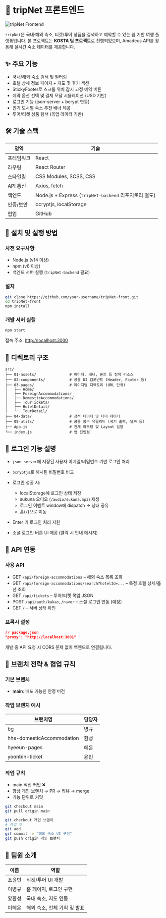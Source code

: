 # 🧭 tripNet 프론트엔드

![tripNet Frontend](https://via.placeholder.com/800x400?text=tripNet+Frontend)

`tripNet`은 국내·해외 숙소, 티켓/투어 상품을 검색하고 예약할 수 있는 웹 기반 여행 플랫폼입니다.
본 프로젝트는 **KOSTA 팀 프로젝트**로 진행되었으며, Amadeus API를 활용해 실시간 숙소 데이터를 제공합니다.

## ✨ 주요 기능

- 국내/해외 숙소 검색 및 필터링
- 호텔 상세 정보 페이지 + 지도 및 후기 섹션
- StickyFooter로 스크롤 위치 감지 고정 예약 버튼
- 예약 옵션 선택 및 결제 모달 시뮬레이션 (USD 기반)
- 로그인 기능 (json-server + bcrypt 연동)
- 인기 도시별 숙소 추천 배너 제공
- 투어/티켓 상품 탐색 (목업 데이터 기반)

## 🛠️ 기술 스택

| 영역       | 기술                                                  |
| ---------- | ----------------------------------------------------- |
| 프레임워크 | React                                                 |
| 라우팅     | React Router                                          |
| 스타일링   | CSS Modules, SCSS, CSS                                |
| API 통신   | Axios, fetch                                          |
| 백엔드     | Node.js + Express (`tripNet-backend` 리포지토리 별도) |
| 인증/보안  | bcryptjs, localStorage                                |
| 협업       | GitHub                                                |

## 🚀 설치 및 실행 방법

### 사전 요구사항

- Node.js (v14 이상)
- npm (v6 이상)
- 백엔드 서버 실행 (`tripNet-backend` 필요)

### 설치

```bash
git clone https://github.com/your-username/tripNet-front.git
cd tripNet-front
npm install
```

### 개발 서버 실행

```bash
npm start
```

접속 주소: [http://localhost:3000](http://localhost:3000)

## 📁 디렉토리 구조

```
src/
├── 01-assets/               # 이미지, 배너, 폰트 등 정적 리소스
├── 02-components/           # 공통 UI 컴포넌트 (Header, Footer 등)
├── 03-pages/                # 페이지별 디렉토리 (URL 단위)
│   ├── Home/
│   ├── ForeignAccommodations/
│   ├── DomesticAccommodations/
│   ├── TourTickets/
│   ├── HotelDetail/
│   └── TourDetail/
├── 04-data/                 # 정적 데이터 및 더미 데이터
├── 05-utils/                # 공통 함수 유틸리티 (국기 출력, 날짜 등)
├── App.js                   # 전체 라우팅 및 Layout 설정
└── index.js                 # 앱 진입점
```

## 🔐 로그인 기능 설명

- `json-server`에 저장된 사용자 이메일/비밀번호 기반 로그인 처리
- `bcryptjs`로 해시된 비밀번호 비교
- 로그인 성공 시:

  - localStorage에 로그인 상태 저장
  - sukuna 오디오 (`/audio/sukuna.mp3`) 재생
  - 로그인 이벤트 window에 dispatch → 상태 공유
  - 홈(`/`)으로 이동

- Enter 키 로그인 처리 지원
- 소셜 로그인 버튼 UI 제공 (클릭 시 안내 메시지)

## 🔌 API 연동

### 사용 API

- GET `/api/foreign-accommodations` – 해외 숙소 목록 조회
- GET `/api/foreign-accommodations/search?hotelId=...` – 특정 호텔 상세/옵션 조회
- GET `/api/tickets` – 투어/티켓 목업 JSON
- POST `/api/auth/kakao`, `/naver` – 소셜 로그인 연동 (예정)
- GET `/` – 서버 상태 확인

### 프록시 설정

```json
// package.json
"proxy": "http://localhost:3001"
```

개발 중 API 요청 시 CORS 문제 없이 백엔드로 연결됩니다.

## 🌿 브랜치 전략 & 협업 규칙

### 기본 브랜치

- **main**: 배포 가능한 안정 버전

### 작업 브랜치 예시

| 브랜치명                  | 담당자 |
| ------------------------- | ------ |
| bg                        | 병규   |
| hhs-domesticAccommodation | 환성   |
| hyeeun-pages              | 혜은   |
| yoonbin-ticket            | 윤빈   |

### 작업 규칙

- main 직접 커밋 ❌
- 항상 개인 브랜치 → PR → 리뷰 → merge
- 기능 단위로 커밋

```bash
git checkout main
git pull origin main

git checkout 개인 브랜치
# 작업 후
git add .
git commit -m "해외 숙소 UI 구성"
git push origin 개인 브랜치
```

## 👥 팀원 소개

| 이름   | 역할                         |
| ------ | ---------------------------- |
| 조윤빈 | 티켓/투어 UI 개발            |
| 이병규 | 홈 페이지, 로그인 구현       |
| 황환성 | 국내 숙소, 지도 연동         |
| 이혜은 | 해외 숙소, 전체 기획 및 발표 |
